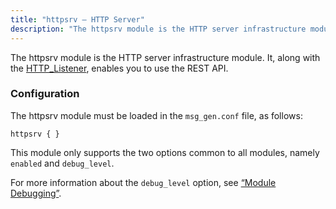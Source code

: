 ```yaml
---
title: "httpsrv – HTTP Server"
description: "The httpsrv module is the HTTP server infrastructure module It along with the HTTP Listener enables you to use the REST API The httpsrv module must be loaded in the msg gen conf file as follows This module only supports the two options common to all modules namely enabled and..."
---
```


The httpsrv module is the HTTP server infrastructure module. It, along with the [HTTP_Listener](/momentum/4/http-listener), enables you to use the REST API.

### <a name="modules.httpsrv.config"></a> Configuration

The httpsrv module must be loaded in the `msg_gen.conf` file, as follows:

`httpsrv { }`

This module only supports the two options common to all modules, namely `enabled` and `debug_level`.

For more information about the `debug_level` option, see [“Module Debugging”](/momentum/4/4-module-config#module_config.debugging).